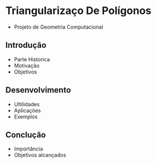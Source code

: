 # Triangularizaço De Polígonos

* Projeto de Geometria Computacional

## Introdução
 - Parte Historica
 - Motivação
 - Objetivos
 
## Desenvolvimento
 - Ultilidades
 - Aplicações
 - Exemplos
 
## Conclução
 - Importância
 - Objetivos alcançados
